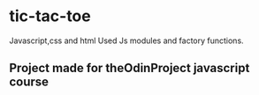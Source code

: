 # tic-tac-toe

Javascript,css and html
Used Js modules and factory functions.

## Project made for theOdinProject javascript course
